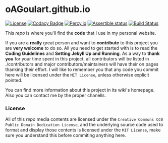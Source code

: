 # oAGoulart.github.io 

[![License](https://img.shields.io/badge/license-MIT-informational.svg)](https://github.com/oAGoulart/oAGoulart.github.io/blob/master/LICENSE)
[![Codacy Badge](https://api.codacy.com/project/badge/Grade/c419d02104cd4aa99cd9ba4b497e48f8)](https://www.codacy.com?utm_source=github.com&amp;utm_medium=referral&amp;utm_content=oAGoulart/oAGoulart.github.io&amp;utm_campaign=Badge_Grade)
[![Percy.io](https://percy.io/static/images/percy-badge.svg)](https://percy.io)
[![Assertible status](https://assertible.com/apis/dba7c6e7-aaee-4fd3-b3e7-a208f55e2200/status?api_token=ZrLYll6ELsyjJsi7)](https://assertible.com/dashboard#/services/dba7c6e7-aaee-4fd3-b3e7-a208f55e2200/results)
[![Build Status](https://travis-ci.com/oAGoulart/oAGoulart.github.io.svg?token=WWEy4kqQYMW4vkZALZ1p&branch=master)](https://travis-ci.com/oAGoulart/oAGoulart.github.io)

This *repo* is where you'll find the **code** that I use in my personal website.

If you are a **really** great person and want to **contribute** to this project you are **very welcome** to do so.
All you need to get started with is to read the **Coding Guidelines** and **Setting Jekyll Up and Running**.
As a way to **thank you** for your time spent in this project, all contributors will be listed in ./contributors and major contributors/maintainers will have their on pages thanking their effort.
I will like to remember you that any code you commit here will be licensed under the `MIT License`, unless otherwise explicit pointed.

You can find more information about this project in its wiki's homepage. Also you can contact me by the proper chanells.

### License

All of this *repo* media contents are licensed under the `Creative Commons CC0 Public Domain Dedication License`, and the underlying source code used to format and display those contents is licensed under the `MIT License`, make sure you understand this before commiting anything here.
